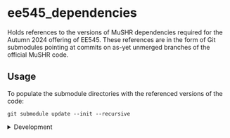 # ee545_dependencies

Holds references to the versions of MuSHR dependencies required for the Autumn 2024 offering of EE545. These references are in the form of Git submodules pointing at commits on as-yet unmerged branches of the official MuSHR code.

## Usage

To populate the submodule directories with the referenced versions of the code:
    
    git submodule update --init --recursive

<details>

<summary>Development</summary>

Each submodule is tracking a branch, so you can bump all submodules to the tip of their remote branches with:

    git submodule update --recursive --remote

The updated references can then be commited.

</details>
